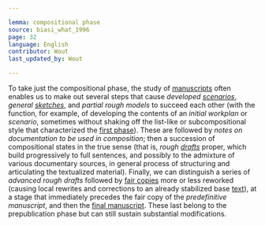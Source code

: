 ```yaml
---

lemma: compositional phase
source: biasi_what_1996
page: 32
language: English
contributor: Wout
last_updated_by: Wout

---
```


To take just the compositional phase, the study of [manuscripts](manuscript.html) often enables us to make out several steps that cause _developed [scenarios](scenario.html)_, _general [sketches](sketch.html)_, and _partial rough models_ to succeed each other (with the function, for example, of developing the contents of an _initial workplan_ or _scenario_, sometimes without shaking off the list-like or subcompositional style that characterized the [first phase](precompositionalPhase.html)). These are followed by _notes on documentation to be used in composition_; then a succession of compositional states in the true sense (that is, _rough [drafts](draft.html)_ proper, which build progressively to full sentences, and possibly to the admixture of various documentary sources, in general process of structuring and articulating the textualized material). Finally, we can distinguish a series of _advanced rough drafts_ followed by [fair copies](fairCopy.html) more or less reworked (causing local rewrites and corrections to an already stabilized base [text](text.html)), at a stage that immediately precedes the fair copy of the _predefinitive manuscript_, and then the [final manuscript](manuscriptFinal.html). These last belong to the prepublication phase but can still sustain substantial modifications.
